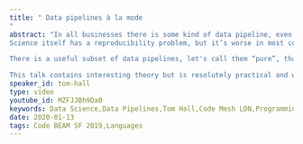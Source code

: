 ```yaml
---
title: " Data pipelines à la mode
"
abstract: "In all businesses there is some kind of data pipeline, even if it’s powered by humans working off a shared drive somewhere. Lots of places are better than this. They have workflow systems, ETL pipelines, analytics teams, data scientists etc. But, can they say months later which version of which code running on what data generated insights? Can they be reproduced? What if the algorithms change? Do you go back and re-run everything? 
Science itself has a reproducibility problem, but it’s worse in most companies and mistakes can be expensive.

There is a useful subset of data pipelines, let's call them “pure”, that only depend on the data flowing through them. For pure pipelines we can use techniques from distributed build systems to allow us to know what code was used for each step, not lose any previous results as we improve our algorithms and avoid repeating work that has been done already.

This talk contains interesting theory but is resolutely practical and with concrete examples in several languages and distributed computation frameworks."
speaker_id: tom-hall
type: video
youtube_id: MZFJJBh9Da0
keywords: Data Science,Data Pipelines,Tom Hall,Code Mesh LDN,Programming languages
date: 2020-01-13
tags: Code BEAM SF 2019,Languages
---
```


